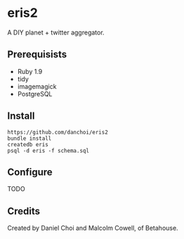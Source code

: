 # eris2

A DIY planet + twitter aggregator.

## Prerequisists

* Ruby 1.9
* tidy 
* imagemagick
* PostgreSQL

## Install

    https://github.com/danchoi/eris2
    bundle install
    createdb eris
    psql -d eris -f schema.sql

## Configure

TODO



## Credits

Created by Daniel Choi and Malcolm Cowell, of Betahouse. 

